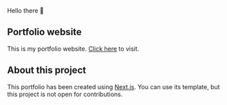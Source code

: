 Hello there 👋

## Portfolio website

This is my portfolio website. [Click here](https://riturajpaul.vercel.app) to visit.

## About this project

This portfolio has been created using [Next.js](https://nextjs.org/). You can use its template, but this project is not open for contributions.


